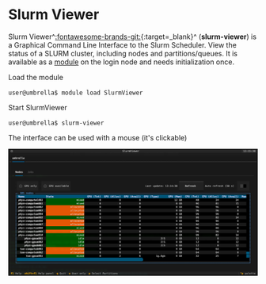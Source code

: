 # Slurm Viewer

Slurm Viewer^[:fontawesome-brands-git:](https://gitlab.com/lkeb/slurm_viewer){:target=_blank}^ (**slurm-viewer**) is a Graphical Command Line
Interface to the Slurm Scheduler. View the status of a SLURM cluster, including nodes and partitions/queues. It is
available as a [module](../../steps/software/index.md) on the login node and needs initialization once.

Load the module

```shell
user@umbrella$ module load SlurmViewer
```

Start SlurmViewer

```shell
user@umbrella$ slurm-viewer
```
The interface can be used with a mouse (it's clickable)

![SlurmViewerExample](SlurmViewerExample.png)


